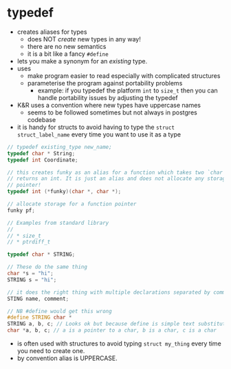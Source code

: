 # typedef

- creates aliases for types
    - does NOT _create_ new types in any way!
    - there are no new semantics
    - it is a bit like a fancy `#define`
- lets you make a synonym for an _existing_ type.
- uses
    - make program easier to read especially with complicated structures
    - parameterise the program against portability problems
        - example: if you typedef the platform `int` to `size_t` then you can
          handle portability issues by adjusting the typedef
- K&R uses a convention where new types have uppercase names
    - seems to be followed sometimes but not always in postgres codebase
- it is handy for structs to avoid having to type the `struct struct_label_name`
  every time you want to use it as a type

```c
// typedef existing_type new_name;
typedef char * String;
typedef int Coordinate;

// this creates funky as an alias for a function which takes two `char *` and
// returns an int. It is just an alias and does not allocate any storage for a
// pointer!
typedef int (*funky)(char *, char *);

// allocate storage for a function pointer
funky pf;

// Examples from standard library
//
// * size_t
// * ptrdiff_t

typedef char * STRING;

// These do the same thing
char *s = "hi";
STRING s = "hi";

// it does the right thing with multiple declarations separated by commas:
STING name, comment;

// NB #define would get this wrong
#define STRING char *
STRING a, b, c; // Looks ok but because define is simple text substitution it becomes ...
char *a, b, c; // a is a pointer to a char, b is a char, c is a char
```

- is often used with structures to avoid typing `struct my_thing` every time you
  need to create one.
- by convention alias is UPPERCASE.

